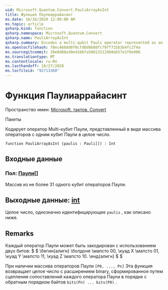```yaml
---
uid: Microsoft.Quantum.Convert.PauliArrayAsInt
title: Функция Паулиаррайасинт
ms.date: 10/26/2020 12:00:00 AM
ms.topic: article
qsharp.kind: function
qsharp.namespace: Microsoft.Quantum.Convert
qsharp.name: PauliArrayAsInt
qsharp.summary: Encodes a multi-qubit Pauli operator represented as an array of single-qubit Pauli operators into an integer.
ms.openlocfilehash: f8ec468dd0f0cfd0d868dfc79ff715b3b4fc2f4a
ms.sourcegitcommit: 29e0d88a30e4166fa580132124b0eb57e1f0e986
ms.translationtype: MT
ms.contentlocale: ru-RU
ms.lasthandoff: 10/27/2020
ms.locfileid: "92713368"
---
```

# <a name="pauliarrayasint-function"></a>Функция Паулиаррайасинт

Пространство имен: [Microsoft. тактов. Convert](xref:Microsoft.Quantum.Convert)

Пакеты [](https://nuget.org/packages/)


Кодирует оператор Multi-кубит Паули, представленный в виде массива операторов с одним кубит Паули в целое число.

```qsharp
function PauliArrayAsInt (paulis : Pauli[]) : Int
```


## <a name="input"></a>Входные данные

### <a name="paulis--pauli"></a>Пол: [Паули](xref:microsoft.quantum.lang-ref.pauli)[]

Массив из не более 31 одного кубит операторов Паули.



## <a name="output--int"></a>Выходные данные: [int](xref:microsoft.quantum.lang-ref.int)

Целое число, однозначно идентифицирующее `paulis` , как описано ниже.

## <a name="remarks"></a>Remarks

Каждый оператор Паули может быть закодирован с использованием двух битов: $ $ \бегин{алигн} \болдоне \мапсто 00, \куад X \мапсто 01, \куад Y \мапсто 11, \куад Z \мапсто 10.
\енд{алигн} $ $

При наличии массива операторов Паули `[P0, ..., Pn]` Эта функция возвращает целое число с расширением binary, сформированное путем сцепления сопоставлений каждого оператора Паули в порядке с обратным порядком байтов `bits(Pn) ... bits(P0)` .
